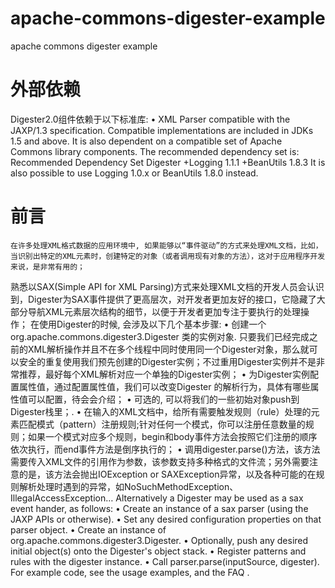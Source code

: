 # apache-commons-digester-example
apache commons digester example

# 外部依赖
Digester2.0组件依赖于以下标准库:
•	XML Parser compatible with the JAXP/1.3 specification. Compatible implementations are included in JDKs 1.5 and above.
It is also dependent on a compatible set of Apache Commons library components. The recommended dependency set is: 
Recommended Dependency Set
Digester	+Logging 1.1.1	+BeanUtils 1.8.3
It is also possible to use Logging 1.0.x or BeanUtils 1.8.0 instead.
# 前言
	在许多处理XML格式数据的应用环境中, 如果能够以“事件驱动”的方式来处理XML文档，比如，当识别出特定的XML元素时，创建特定的对象（或者调用现有对象的方法），这对于应用程序开发来说，是非常有用的；
熟悉以SAX(Simple API for XML Parsing)方式来处理XML文档的开发人员会认识到，Digester为SAX事件提供了更高层次，对开发者更加友好的接口，它隐藏了大部分导航XML元素层次结构的细节，以便于开发者更加专注于要执行的处理操作；
在使用Digester的时候, 会涉及以下几个基本步骤:
•	创建一个 org.apache.commons.digester3.Digester 类的实例对象. 只要我们已经完成之前的XML解析操作并且不在多个线程中同时使用同一个Digester对象，那么就可以安全的重复使用我们预先创建的Digester实例；不过重用Digester实例并不是非常推荐，最好每个XML解析对应一个单独的Digester实例；
•	为Digester实例配置属性值，通过配置属性值，我们可以改变Digester 的解析行为，具体有哪些属性值可以配置，待会会介绍；
•	可选的, 可以将我们的一些初始对象push到Digester栈里；.
•	在输入的XML文档中，给所有需要触发规则（rule）处理的元素匹配模式（pattern）注册规则;针对任何一个模式，你可以注册任意数量的规则；如果一个模式对应多个规则，begin和body事件方法会按照它们注册的顺序依次执行，而end事件方法是倒序执行的；
•	调用digester.parse()方法，该方法需要传入XML文件的引用作为参数，该参数支持多种格式的文件流；另外需要注意的是，该方法会抛出IOException or SAXException异常，以及各种可能的在规则解析处理时遇到的异常，如NoSuchMethodException、IllegalAccessException…
Alternatively a Digester may be used as a sax event hander, as follows:
•	Create an instance of a sax parser (using the JAXP APIs or otherwise).
•	Set any desired configuration properties on that parser object.
•	Create an instance of org.apache.commons.digester3.Digester.
•	Optionally, push any desired initial object(s) onto the Digester's object stack.
•	Register patterns and rules with the digester instance.
•	Call parser.parse(inputSource, digester).
For example code, see the usage examples, and the FAQ . 



